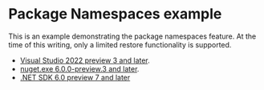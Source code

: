 # Package Namespaces example

This is an example demonstrating the package namespaces feature.
At the time of this writing, only a limited restore functionality is supported.

* [Visual Studio 2022 preview 3 and later](https://visualstudio.microsoft.com/vs/preview/).
* [nuget.exe 6.0.0-preview.3 and later](https://www.nuget.org/downloads).
* [.NET SDK 6.0 preview 7 and later](https://devblogs.microsoft.com/dotnet/announcing-net-6-preview-7/)
